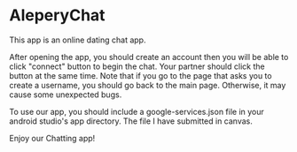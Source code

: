 # AleperyChat
This app is an online dating chat app.

After opening the app, you should create an account then you will be able to click "connect" button to begin the chat.
Your partner should click the button at the same time.
Note that if you go to the page that asks you to create a username, you should go back to the main page. Otherwise, it may cause some unexpected bugs.

To use our app, you should include a google-services.json file in your android studio's app directory. The file I have submitted in canvas.

Enjoy our Chatting app!

